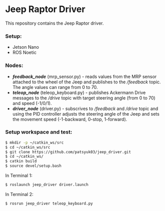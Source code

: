 # Jeep Raptor Driver

This repository contains the Jeep Raptor driver.

### Setup:
* Jetson Nano
* ROS Noetic

### Nodes:
* _**feedback_node**_ (mrp_sensor.py) - reads values from the MRP sensor attached to the wheel of the Jeep and publishes to the _/feedback_ topic. The angle values can range from 0 to 70.
* _**teleop_node**_ (teleop_keyboard.py) - publishes Ackermann Drive messages to the _/drive_ topic with target steering angle (from 0 to 70) and speed (-1/0/1).
* _**driver_node**_ (driver.py) - subscrives to _/feedback_ and _/drive_ topic and using the PID controller adjusts the steering angle of the Jeep and sets the movement speed (-1-backward, 0-stop, 1-forward).

### Setup workspace and test:

```bash
$ mkdir -p ~/catkin_ws/src
$ cd ~/catkin_ws/src
$ git clone https://github.com/patsyuk03/jeep_driver.git
$ cd ~/catkin_ws/
$ catkin build
$ source devel/setup.bash
```
In Terminal 1:
```bash
$ roslaunch jeep_driver driver.launch
```

In Terminal 2:
```bash
$ rosrun jeep_driver teleop_keyboard.py
```
